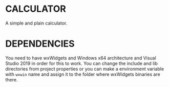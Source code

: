 # CALCULATOR
A simple and plain calculator.

# DEPENDENCIES
You need to have wxWidgets and Windows x64 architecture and Visual Studio 2019 in order for this to work. You can change the include and lib directories from project properties or you can make a environment variable with `wxwin` name and assign it to the folder where wxWidgets binaries are there.
